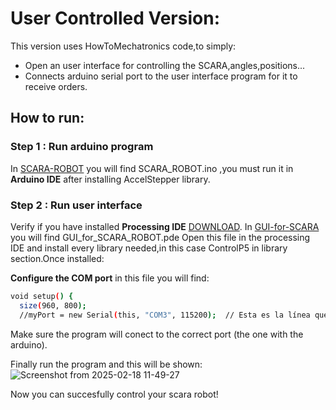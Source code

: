 # User Controlled Version:
This version uses HowToMechatronics code,to simply:
* Open an user interface for controlling the SCARA,angles,positions...
* Connects arduino serial port to the user interface program for it to receive orders.
## How to run:
### Step 1 : Run arduino program

In [SCARA-ROBOT](https://github.com/RoboTech-URJC/Robot-Scara/tree/main/src/SCARA_Robot) you will find SCARA_ROBOT.ino
,you must run it in **Arduino IDE** after installing AccelStepper library.

### Step 2 : Run user interface
Verify if you have installed **Processing IDE**  [DOWNLOAD](https://processing.org).
In [GUI-for-SCARA](https://github.com/RoboTech-URJC/Robot-Scara/tree/main/src/GUI_for_SCARA_Robot)  you will find GUI_for_SCARA_ROBOT.pde
Open this file in the processing IDE and install every library needed,in this case ControlP5 in library section.Once installed:

**Configure the COM  port** in this file you will find:
```bash
void setup() {
  size(960, 800);
  //myPort = new Serial(this, "COM3", 115200);  // Esta es la línea que necesitas modificar
```
Make sure the program will conect to the correct port (the one with the arduino).

Finally run the program and this will be shown:
![Screenshot from 2025-02-18 11-49-27](https://github.com/user-attachments/assets/e5ae9e98-2779-42b7-ba11-79307d791035)

Now you can succesfully control your scara robot!
